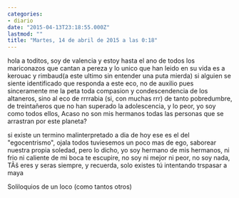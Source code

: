 ```yaml
---
categories:
- diario
date: "2015-04-13T23:18:55.000Z"
lastmod: ""
title: "Martes, 14 de abril de 2015 a las 0:18"
---
```


hola a toditos, soy de valencia y estoy hasta el ano de todos los mariconazos que cantan a pereza y lo unico que han leido en su vida es a kerouac y rimbaud(a este ultimo sin entender una puta mierda) si alguien se siente identificado que responda a este eco, no de auxilio pues sinceramente me la peta toda compasion y condescendencia de los altaneros, sino al eco de rrrrabia (si, con muchas rrr)  de tanto pobredumbre, de treintañeros que no han superado la adolescencia, y lo peor, yo soy como todos ellos, Acaso no son mis hermanos todas las personas que se arrastran por este planeta?

si existe un termino malinterpretado a dia de hoy ese es el del "egocentrismo", ojala todos tuviesemos un poco mas de ego, saborear nuestra propia soledad, pero lo dicho, yo soy hermano de mis hermanos, ni frio ni caliente de mi boca te escupire, no soy ni mejor ni peor, no soy nada, TÃš eres y seras siempre, 
y recuerda, solo existes tú intentando trspasar a maya

Soliloquios de un loco (como tantos otros)